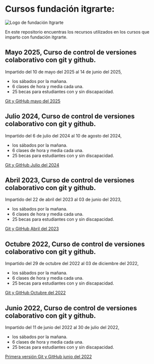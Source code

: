 # Cursos fundación itgrarte:
![Logo de fundación Itgrarte](media/logo.png)

En este repositorio encuentras los recursos utilizados en los cursos que imparto con fundación itgrarte.

## Mayo 2025, Curso de control de versiones colaborativo con git y github.
Impartido del 10 de mayo del 2025 al 14 de junio del 2025,
- los sábados por la mañana.
- 6 clases de hora y media cada una.
- 25 becas para estudiantes con y sin discapacidad.

[Git y GitHub mayo del 2025](https://josiasvasquez.github.io/itgrarte/git/052025)

## Julio 2024, Curso de control de versiones colaborativo con git y github.
Impartido del 6 de julio del 2024 al 10 de agosto del 2024,
- los sábados por la mañana.
- 6 clases de hora y media cada una.
- 25 becas para estudiantes con y sin discapacidad.

[Git y GitHub Julio del 2024](https://josiasvasquez.github.io/itgrarte/git/072024)

## Abril 2023, Curso de control de versiones colaborativo con git y github.
Impartido del 22 de abril del 2023 al 03 de junio del 2023,
- los sábados por la mañana.
- 6 clases de hora y media cada una.
- 25 becas para estudiantes con y sin discapacidad.

[Git y GitHub Abril del 2023](https://josiasvasquez.github.io/itgrarte/git/042023)

## Octubre 2022, Curso de control de versiones colaborativo con git y github.
Impartido del 29 de octubre del 2022 al 03 de diciembre del 2022,
- los sábados por la mañana.
- 6 clases de hora y media cada una.
- 25 becas para estudiantes con y sin discapacidad.

[Git y GitHub Octubre del 2022](https://josiasvasquez.github.io/itgrarte/git/102022)

## Junio 2022, Curso de control de versiones colaborativo con git y github.
Impartido del 11 de junio del 2022 al 30 de julio del 2022,
- los sábados por la mañana.
- 6 clases de hora y media cada una.
- 25 becas para estudiantes con y sin discapacidad.

[Primera versión Git y GitHub junio del 2022](https://josiasvasquez.github.io/itgrarte/git/062022)